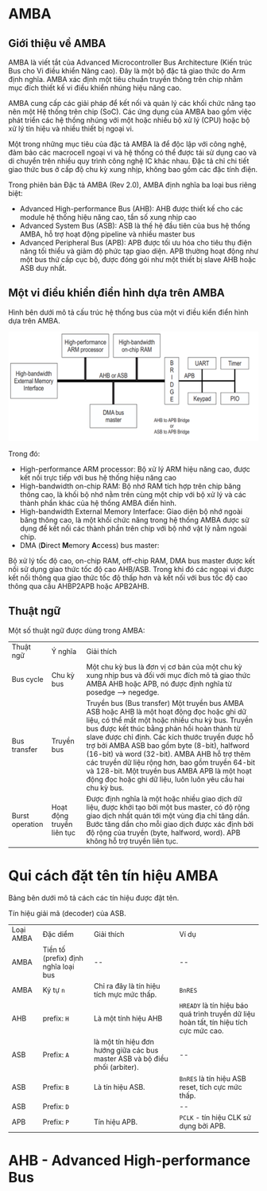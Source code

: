 # AMBA

## Giới thiệu về AMBA

AMBA là viết tắt của Advanced Microcontroller Bus Architecture (Kiến trúc Bus cho Vi điều khiển Nâng cao). Đây là một bộ đặc tả giao thức do Arm định nghĩa.
AMBA xác định một tiêu chuẩn truyền thông trên chip nhằm mục đích thiết kế vi điều khiển nhúng hiệu năng cao.

AMBA cung cấp các giải pháp để kết nối và quản lý các khối chức năng tạo nên một Hệ thống trên chip (SoC). Các ứng dụng của AMBA bao gồm việc phát triển các hệ thống nhúng với một hoặc nhiều bộ xử lý (CPU) hoặc bộ xử lý tín hiệu và nhiều thiết bị ngoại vi.

Một trong những mục tiêu của đặc tả AMBA là để độc lập với công nghệ, đảm bảo các macrocell ngoại vi và hệ thống có thể được tái sử dụng cao và di chuyển trên nhiều quy trình công nghệ IC khác nhau. Đặc tả chỉ chi tiết giao thức bus ở cấp độ chu kỳ xung nhịp, không bao gồm các đặc tính điện.

Trong phiên bản Đặc tả AMBA (Rev 2.0), AMBA định nghĩa ba loại bus riêng biệt:

- Advanced High-performance Bus (AHB): AHB được thiết kế cho các module hệ thống hiệu năng cao, tần số xung nhịp cao
- Advanced System Bus (ASB): ASB là thế hệ đầu tiên của bus hệ thống AMBA, hỗ trợ hoạt động pipeline và nhiều master bus
- Advanced Peripheral Bus (APB): APB được tối ưu hóa cho tiêu thụ điện năng tối thiểu và giảm độ phức tạp giao diện. APB thường hoạt động như một bus thứ cấp cục bộ, được đóng gói như một thiết bị slave AHB hoặc ASB duy nhất.

## Một vi điều khiển điển hình dựa trên AMBA

Hình bên dưới mô tả cấu trúc hệ thống bus của một vi điều kiển điển hình dựa trên AMBA.

![AMBA MCU based](image.png)

Trong đó:

- High-performance ARM processor: Bộ xử lý ARM hiệu năng cao, được kết nối trực tiếp với bus hệ thống hiệu năng cao
- High-bandwidth on-chip RAM: Bộ nhớ RAM tích hợp trên chip băng thông cao, là khối bộ nhớ nằm trên cùng một chip với bộ xử lý và các thành phần khác của hệ thống AMBA điển hình.
- High-bandwidth External Memory Interface: Giao diện bộ nhớ ngoài băng thông cao, là một khối chức năng trong hệ thống AMBA được sử dụng để kết nối các thành phần trên chip với bộ nhớ vật lý nằm ngoài chip.
- DMA (**D**irect **M**emory **A**ccess) bus master:

Bộ xử lý tốc độ cao, on-chip RAM, off-chip RAM, DMA bus master được kết nối sử dụng giao thức tốc độ cao AHB/ASB. Trong khi đó các ngoại vi được kết nối thông qua giao thức tốc độ thấp hơn và kết nối với bus tốc độ cao thông qua cầu AHBP2APB hoặc APB2AHB.

## Thuật ngữ

Một số thuật ngữ được dùng trong AMBA:

<table>
    <tr>
        <td>
            Thuật ngữ
        </td>
        <td>
            Ý nghĩa
        </td>
        <td>
            Giải thích
        </td>
    </tr>
    <tr>
        <td>
            Bus cycle
        </td>
        <td>
            Chu kỳ bus
        </td>
        <td>
            Một chu kỳ bus là đơn vị cơ bản của một chu kỳ xung nhịp bus và đối với mục đích mô tả giao thức AMBA AHB hoặc APB, nó được định nghĩa từ posedge --> negedge.
        </td>
    </tr>
    <tr>
        <td>
            Bus transfer
        </td>
        <td>
            Truyền bus
        </td>
        <td>
            Truyền bus (Bus transfer) Một truyền bus AMBA ASB hoặc AHB là một hoạt động đọc hoặc ghi dữ liệu, có thể mất một hoặc nhiều chu kỳ bus. Truyền bus được kết thúc bằng phản hồi hoàn thành từ slave được chỉ định. Các kích thước truyền được hỗ trợ bởi AMBA ASB bao gồm byte (8-bit), halfword (16-bit) và word (32-bit). AMBA AHB hỗ trợ thêm các truyền dữ liệu rộng hơn, bao gồm truyền 64-bit và 128-bit. Một truyền bus AMBA APB là một hoạt động đọc hoặc ghi dữ liệu, luôn luôn yêu cầu hai chu kỳ bus.
        </td>
    </tr>
    <tr>
        <td>
            Burst operation
        </td>
        <td>
            Hoạt động truyền liên tục
        </td>
        <td>
            Được định nghĩa là một hoặc nhiều giao dịch dữ liệu, được khởi tạo bởi một bus master, có độ rộng giao dịch nhất quán tới một vùng địa chỉ tăng dần. Bước tăng dần cho mỗi giao dịch được xác định bởi độ rộng của truyền (byte, halfword, word). APB không hỗ trợ truyền liên tục.
        </td>
    </tr>
</table>

# Qui cách đặt tên tín hiệu AMBA

Bảng bên dưới mô tả cách các tín hiệu được đặt tên.

<table>
    <tr>
        <td>
            Loại AMBA
        </td>
        <td>
            Đặc diểm
        </td>
        <td>
            Giải thích
        </td>
        <td>
            Ví dụ
        </td>
    </tr>
    <tr>
        <td>
            AMBA
        </td>
        <td>
            Tiền tố (prefix) định nghĩa loại bus
        </td>
        <td>
            --
        </td>
        <td>
            --
        </td>
    </tr>
    <tr>
        <td>
            AMBA
        </td>
        <td>
            Ký tự <code>n</code>
        </td>
        <td>
            Chỉ ra đây là tín hiệu tích mực mức thấp.
        </td>
        <td>
            <code>BnRES</code>
        </td>
    </tr>
    <tr>
        <td>
            AHB
        </td>
        <td>
            prefix: <code>H</code>
        </td>
        <td>
            Là một tính hiệu AHB
        </td>
        <td>
            <code>HREADY</code> là tín hiệu báo quá trình truyền dữ liệu hoàn tất, tín hiệu tích cực mức cao.
        </td>
    </tr>
    <tr>
        <td>
            ASB
        </td>
        <td>
            Prefix: <code>A</code>
        </td>
        <td>
            là một tín hiệu đơn hướng giữa các bus master ASB và bộ điều phối (arbiter).
        </td>
        <td>
            --
        </td>
    </tr>
    <tr>
        <td>
            ASB
        </td>
        <td>
            Prefix: <code>B</code>
        </td>
        <td>
            Là tín hiệu ASB.
        </td>
        <td>
            <code>BnRES</code> là tín hiệu ASB reset, tích cực mức thấp.
        </td>
    </tr>
    <tr>
        <td>
            ASB
        </td>
        <td>
            Prefix: <code>D</code>
        </td>
        <td>
        </td>
            Tín hiệu giải mã (decoder) của ASB.
        <td>
            --
        </td>
    </tr>
    <tr>
        <td>
            APB
        </td>
        <td>
            Prefix: <code>P</code>
        </td>
        <td>
            Tín hiệu APB.
        </td>
        <td>
            <code>PCLK</code> - tín hiệu CLK sử dụng bởi APB.
        </td>
    </tr>
</table>

# AHB - Advanced High-performance Bus
